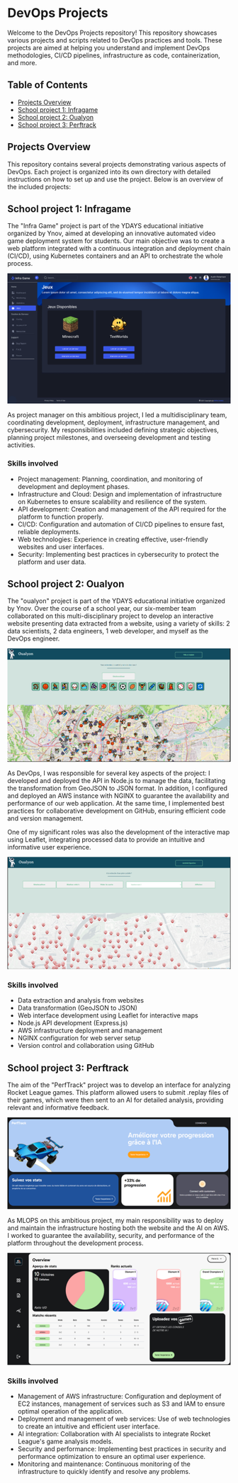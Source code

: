 # DevOps Projects

Welcome to the DevOps Projects repository! This repository showcases various projects and scripts related to DevOps practices and tools. These projects are aimed at helping you understand and implement DevOps methodologies, CI/CD pipelines, infrastructure as code, containerization, and more.

## Table of Contents

- [Projects Overview](#projects-overview)
- [School project 1: Infragame](#school-project-1-infragame)
- [School project 2: Oualyon](#school-project-2-oualyon)
- [School project 3: Perftrack](#school-project-3-perftrack)

## Projects Overview

This repository contains several projects demonstrating various aspects of DevOps. Each project is organized into its own directory with detailed instructions on how to set up and use the project. Below is an overview of the included projects:

## School project 1: Infragame

The "Infra Game" project is part of the YDAYS educational initiative organized by Ynov, aimed at developing an innovative automated video game deployment system for students. Our main objective was to create a web platform integrated with a continuous integration and deployment chain (CI/CD), using Kubernetes containers and an API to orchestrate the whole process.

![Main_page](./assets/img/Infragame/Game.png)

As project manager on this ambitious project, I led a multidisciplinary team, coordinating development, deployment, infrastructure management, and cybersecurity. My responsibilities included defining strategic objectives, planning project milestones, and overseeing development and testing activities.

### Skills involved

- Project management: Planning, coordination, and monitoring of development and deployment phases.
- Infrastructure and Cloud: Design and implementation of infrastructure on Kubernetes to ensure scalability and resilience of the system.
- API development: Creation and management of the API required for the platform to function properly.
- CI/CD: Configuration and automation of CI/CD pipelines to ensure fast, reliable deployments.
- Web technologies: Experience in creating effective, user-friendly websites and user interfaces.
- Security: Implementing best practices in cybersecurity to protect the platform and user data.

## School project 2: Oualyon

The "oualyon" project is part of the YDAYS educational initiative organized by Ynov. Over the course of a school year, our six-member team collaborated on this multi-disciplinary project to develop an interactive website presenting data extracted from a website, using a variety of skills: 2 data scientists, 2 data engineers, 1 web developer, and myself as the DevOps engineer.

![Main_page](./assets/img/oualyon/Main_page.PNG)

As DevOps, I was responsible for several key aspects of the project: I developed and deployed the API in Node.js to manage the data, facilitating the transformation from GeoJSON to JSON format. In addition, I configured and deployed an AWS instance with NGINX to guarantee the availability and performance of our web application. At the same time, I implemented best practices for collaborative development on GitHub, ensuring efficient code and version management.

One of my significant roles was also the development of the interactive map using Leaflet, integrating processed data to provide an intuitive and informative user experience.

![Velo](./assets/img/oualyon/Velo.PNG)

### Skills involved

- Data extraction and analysis from websites
- Data transformation (GeoJSON to JSON)
- Web interface development using Leaflet for interactive maps
- Node.js API development (Express.js)
- AWS infrastructure deployment and management
- NGINX configuration for web server setup
- Version control and collaboration using GitHub

## School project 3: Perftrack

The aim of the "PerfTrack" project was to develop an interface for analyzing Rocket League games. This platform allowed users to submit .replay files of their games, which were then sent to an AI for detailed analysis, providing relevant and informative feedback.

![Login_page](./assets/img/PerfTrack/Login.PNG)

As MLOPS on this ambitious project, my main responsibility was to deploy and maintain the infrastructure hosting both the website and the AI on AWS. I worked to guarantee the availability, security, and performance of the platform throughout the development process.

![Overview_page](./assets/img/PerfTrack/Overview.PNG)

### Skills involved

- Management of AWS infrastructure: Configuration and deployment of EC2 instances, management of services such as S3 and IAM to ensure optimal operation of the application.
- Deployment and management of web services: Use of web technologies to create an intuitive and efficient user interface.
- AI integration: Collaboration with AI specialists to integrate Rocket League's game analysis models.
- Security and performance: Implementing best practices in security and performance optimization to ensure an optimal user experience.
- Monitoring and maintenance: Continuous monitoring of the infrastructure to quickly identify and resolve any problems.
